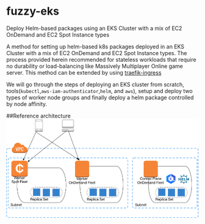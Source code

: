 # fuzzy-eks
Deploy Helm-based packages using an EKS Cluster with a mix of EC2 OnDemand and EC2 Spot Instance types   

A method for setting up helm-based k8s packages deployed in an EKS Cluster with a mix of EC2 OnDemand and EC2 Spot Instance types. The process provided herein recommended for stateless workloads that require no durability or load-balancing like Massively Multiplayer Online game server. This method can be extended by using [traefik-ingress](https://github.com/pahud/amazon-eks-workshop/blob/master/03-creating-services/ingress/traefik-ingress/README.md)

We will go through the steps of deploying an EKS cluster from scratch, tools(`kubectl`,`aws-iam-authenticator`,`helm`, and `aws`), setup and deploy two types of worker node groups and finally deploy a helm package controlled by node affinity.

##Reference architecture
![alt_text](https://github.com/yahavb/fuzzy-eks/blob/master/images/arch-eks-helm.png)

